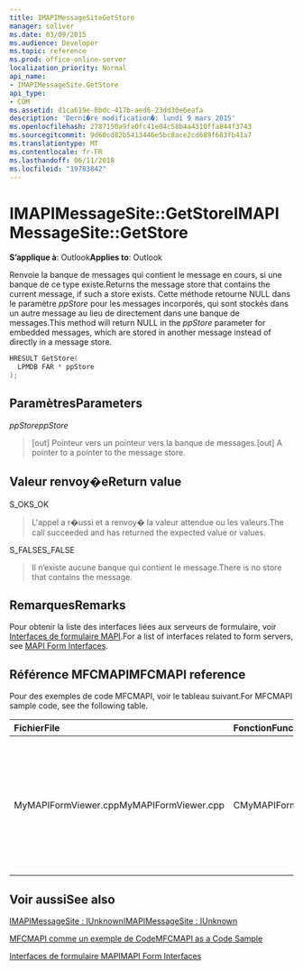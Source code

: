 ```yaml
---
title: IMAPIMessageSiteGetStore
manager: soliver
ms.date: 03/09/2015
ms.audience: Developer
ms.topic: reference
ms.prod: office-online-server
localization_priority: Normal
api_name:
- IMAPIMessageSite.GetStore
api_type:
- COM
ms.assetid: d1ca619e-8bdc-417b-aed6-23dd30e6eafa
description: 'Derni�re modification�: lundi 9 mars 2015'
ms.openlocfilehash: 2787150a9fa0fc41e04c58b4a4310ffa844f3743
ms.sourcegitcommit: 9d60cd82b5413446e5bc8ace2cd689f683fb41a7
ms.translationtype: MT
ms.contentlocale: fr-FR
ms.lasthandoff: 06/11/2018
ms.locfileid: "19783842"
---
```

# <a name="imapimessagesitegetstore"></a><span data-ttu-id="f497d-103">IMAPIMessageSite::GetStore</span><span class="sxs-lookup"><span data-stu-id="f497d-103">IMAPIMessageSite::GetStore</span></span>

  
  
<span data-ttu-id="f497d-104">**S’applique à**: Outlook</span><span class="sxs-lookup"><span data-stu-id="f497d-104">**Applies to**: Outlook</span></span> 
  
<span data-ttu-id="f497d-105">Renvoie la banque de messages qui contient le message en cours, si une banque de ce type existe.</span><span class="sxs-lookup"><span data-stu-id="f497d-105">Returns the message store that contains the current message, if such a store exists.</span></span> <span data-ttu-id="f497d-106">Cette méthode retourne NULL dans le paramètre _ppStore_ pour les messages incorporés, qui sont stockés dans un autre message au lieu de directement dans une banque de messages.</span><span class="sxs-lookup"><span data-stu-id="f497d-106">This method will return NULL in the  _ppStore_ parameter for embedded messages, which are stored in another message instead of directly in a message store.</span></span> 
  
```cpp
HRESULT GetStore(
  LPMDB FAR * ppStore
);
```

## <a name="parameters"></a><span data-ttu-id="f497d-107">Paramètres</span><span class="sxs-lookup"><span data-stu-id="f497d-107">Parameters</span></span>

 <span data-ttu-id="f497d-108">_ppStore_</span><span class="sxs-lookup"><span data-stu-id="f497d-108">_ppStore_</span></span>
  
> <span data-ttu-id="f497d-109">[out] Pointeur vers un pointeur vers la banque de messages.</span><span class="sxs-lookup"><span data-stu-id="f497d-109">[out] A pointer to a pointer to the message store.</span></span>
    
## <a name="return-value"></a><span data-ttu-id="f497d-110">Valeur renvoy�e</span><span class="sxs-lookup"><span data-stu-id="f497d-110">Return value</span></span>

<span data-ttu-id="f497d-111">S_OK</span><span class="sxs-lookup"><span data-stu-id="f497d-111">S_OK</span></span> 
  
> <span data-ttu-id="f497d-112">L'appel a r�ussi et a renvoy� la valeur attendue ou les valeurs.</span><span class="sxs-lookup"><span data-stu-id="f497d-112">The call succeeded and has returned the expected value or values.</span></span>
    
<span data-ttu-id="f497d-113">S_FALSE</span><span class="sxs-lookup"><span data-stu-id="f497d-113">S_FALSE</span></span> 
  
> <span data-ttu-id="f497d-114">Il n’existe aucune banque qui contient le message.</span><span class="sxs-lookup"><span data-stu-id="f497d-114">There is no store that contains the message.</span></span>
    
## <a name="remarks"></a><span data-ttu-id="f497d-115">Remarques</span><span class="sxs-lookup"><span data-stu-id="f497d-115">Remarks</span></span>

<span data-ttu-id="f497d-116">Pour obtenir la liste des interfaces liées aux serveurs de formulaire, voir [Interfaces de formulaire MAPI](mapi-form-interfaces.md).</span><span class="sxs-lookup"><span data-stu-id="f497d-116">For a list of interfaces related to form servers, see [MAPI Form Interfaces](mapi-form-interfaces.md).</span></span>
  
## <a name="mfcmapi-reference"></a><span data-ttu-id="f497d-117">Référence MFCMAPI</span><span class="sxs-lookup"><span data-stu-id="f497d-117">MFCMAPI reference</span></span>

<span data-ttu-id="f497d-118">Pour des exemples de code MFCMAPI, voir le tableau suivant.</span><span class="sxs-lookup"><span data-stu-id="f497d-118">For MFCMAPI sample code, see the following table.</span></span>
  
|<span data-ttu-id="f497d-119">**Fichier**</span><span class="sxs-lookup"><span data-stu-id="f497d-119">**File**</span></span>|<span data-ttu-id="f497d-120">**Fonction**</span><span class="sxs-lookup"><span data-stu-id="f497d-120">**Function**</span></span>|<span data-ttu-id="f497d-121">**Commentaire**</span><span class="sxs-lookup"><span data-stu-id="f497d-121">**Comment**</span></span>|
|:-----|:-----|:-----|
|<span data-ttu-id="f497d-122">MyMAPIFormViewer.cpp</span><span class="sxs-lookup"><span data-stu-id="f497d-122">MyMAPIFormViewer.cpp</span></span>  <br/> |<span data-ttu-id="f497d-123">CMyMAPIFormViewer::GetStore</span><span class="sxs-lookup"><span data-stu-id="f497d-123">CMyMAPIFormViewer::GetStore</span></span>  <br/> |<span data-ttu-id="f497d-124">MFCMAPI utilise la méthode **IMAPIMessageSite::GetStore** pour obtenir le pointeur actuellement mis en cache dans le magasin spécifié, si elle est disponible.</span><span class="sxs-lookup"><span data-stu-id="f497d-124">MFCMAPI uses the **IMAPIMessageSite::GetStore** method to get the currently cached pointer to the specified store, if it is available.</span></span>  <br/> |
   
## <a name="see-also"></a><span data-ttu-id="f497d-125">Voir aussi</span><span class="sxs-lookup"><span data-stu-id="f497d-125">See also</span></span>



[<span data-ttu-id="f497d-126">IMAPIMessageSite : IUnknown</span><span class="sxs-lookup"><span data-stu-id="f497d-126">IMAPIMessageSite : IUnknown</span></span>](imapimessagesiteiunknown.md)


[<span data-ttu-id="f497d-127">MFCMAPI comme un exemple de Code</span><span class="sxs-lookup"><span data-stu-id="f497d-127">MFCMAPI as a Code Sample</span></span>](mfcmapi-as-a-code-sample.md)
  
[<span data-ttu-id="f497d-128">Interfaces de formulaire MAPI</span><span class="sxs-lookup"><span data-stu-id="f497d-128">MAPI Form Interfaces</span></span>](mapi-form-interfaces.md)


